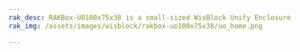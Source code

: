 ```yaml
---
rak_desc: RAKBox-UO100x75x38 is a small-sized WisBlock Unify Enclosure. It is an IP67-rated protection class that allows the unit to be used outdoors while protecting the internal components from dust and water.
rak_img: /assets/images/wisblock/rakbox-uo100x75x38/uo_home.png

---
```


<rk-redirect to="/Product-Categories/WisBlock/RAKBox-UO100x75x38/Overview/" />